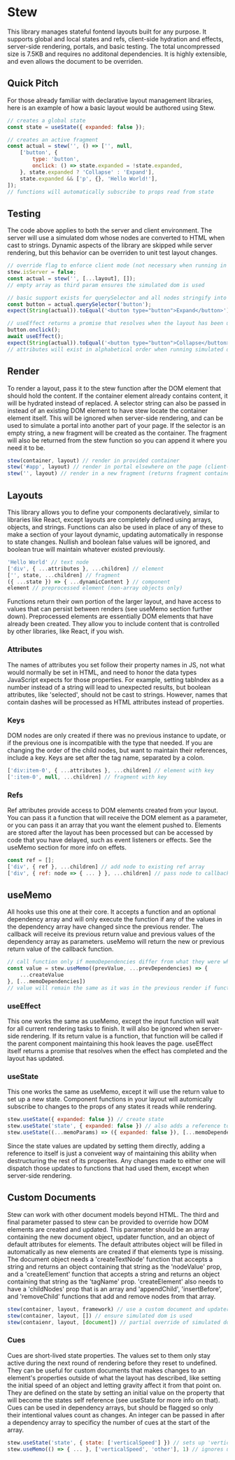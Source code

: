 # Stew
This library manages stateful fontend layouts built for any purpose. It supports global and local states and refs, client-side hydration and effects, server-side rendering, portals, and basic testing. The total uncompressed size is 7.5KB and requires no additonal dependencies. It is highly extensible, and even allows the document to be overriden.

## Quick Pitch
For those already familiar with declarative layout management libraries, here is an example of how a basic layout would be authored using Stew.

```js
// creates a global state
const state = useState({ expanded: false });

// creates an active fragment
const actual = stew('', () => ['', null,
	['button', {
		type: 'button',
		onclick: () => state.expanded = !state.expanded,
	}, state.expanded ? 'Collapse' : 'Expand'],
	state.expanded && ['p', {}, 'Hello World!'],
]);
// functions will automatically subscribe to props read from state
```

## Testing
The code above applies to both the server and client environment. The server will use a simulated dom whose nodes are converted to HTML when cast to strings. Dynamic aspects of the library are skipped while server rendering, but this behavior can be overriden to unit test layout changes.

```js
// override flag to enforce client mode (not necessary when running in actual browser)
stew.isServer = false;
const actual = stew('', [...layout], []);
// empty array as third param ensures the simulated dom is used

// basic support exists for querySelector and all nodes stringify into HTML
const button = actual.querySelector('button');
expect(String(actual)).toEqual('<button type="button">Expand</button>');

// useEffect returns a promise that resolves when the layout has been updated
button.onclick();
await useEffect();
expect(String(actual)).toEqual('<button type="button">Collapse</button><p>Hello World!</p>');
// attributes will exist in alphabetical order when running simulated dom in client mode
```

## Render
To render a layout, pass it to the stew function after the DOM element that should hold the content. If the container element already contains content, it will be hydrated instead of replaced. A selector string can also be passed in instead of an existing DOM element to have stew locate the container element itself. This will be ignored when server-side rendering, and can be used to simulate a portal into another part of your page. If the selector is an empty string, a new fragment will be created as the container. The fragment will also be returned from the stew function so you can append it where you need it to be.

```js
stew(container, layout) // render in provided container
stew('#app', layout) // render in portal elsewhere on the page (client-side only)
stew('', layout) // render in a new fragment (returns fragment container)
```

## Layouts
This library allows you to define your components declaratively, similar to libraries like React, except layouts are completely defined using arrays, objects, and strings. Functions can also be used in place of any of these to make a section of your layout dynamic, updating automatically in response to state changes. Nullish and boolean false values will be ignored, and boolean true will maintain whatever existed previously.

```js
'Hello World' // text node
['div', { ...attributes }, ...children] // element
['', state, ...children] // fragment
({ ...state }) => { ...dynamicContent } // component
element // preprocessed element (non-array objects only)
```

Functions return their own portion of the larger layout, and have access to values that can persist between renders (see useMemo section further down). Preprocessed elements are essentially DOM elements that have already been created. They allow you to include content that is controlled by other libraries, like React, if you wish.

### Attributes
The names of attributes you set follow their property names in JS, not what would normally be set in HTML, and need to honor the data types JavaScript expects for those properties. For example, setting tabIndex as a number instead of a string will lead to unexpected results, but boolean attributes, like 'selected', should not be cast to strings. However, names that contain dashes will be processed as HTML attributes instead of properties.

### Keys
DOM nodes are only created if there was no previous instance to update, or if the previous one is incompatible with the type that needed. If you are changing the order of the child nodes, but want to maintain their references, include a key. Keys are set after the tag name, separated by a colon.

```js
['div:item-0', { ...attributes }, ...children] // element with key
[':item-0', null, ...children] // fragment with key
```

### Refs
Ref attributes provide access to DOM elements created from your layout. You can pass it a function that will receive the DOM element as a parameter, or you can pass it an array that you want the element pushed to. Elements are stored after the layout has been processed but can be accessed by code that you have delayed, such as event listeners or effects. See the useMemo section for more info on effets.

```js
const ref = [];
['div', { ref }, ...children] // add node to existing ref array
['div', { ref: node => { ... } }, ...children] // pass node to callback
```

## useMemo
All hooks use this one at their core. It accepts a function and an optional dependency array and will only execute the function if any of the values in the dependency array have changed since the previous render. The callback will receive its previous return value and previous values of the dependency array as parameters. useMemo will return the new or previous return value of the callback function.

```js
// call function only if memoDependencies differ from what they were when this ran previously
const value = stew.useMemo((prevValue, ...prevDependencies) => {
	...createValue
}, [...memoDependencies])
// value will remain the same as it was in the previous render if function passed to useMemo isn't called
```

### useEffect
This one works the same as useMemo, except the input function will wait for all current rendering tasks to finish. It will also be ignored when server-side rendering. If its return value is a function, that function will be called if the parent component maintaining this hook leaves the page. useEffect itself returns a promise that resolves when the effect has completed and the layout has updated.

### useState
This one works the same as useMemo, except it will use the return value to set up a new state. Component functions in your layout will automically subscribe to changes to the props of any states it reads while rendering.

```js
stew.useState({ expanded: false }) // create state
stew.useState('state', { expanded: false }) // also adds a reference to itself under a name you choose
stew.useState((...memoParams) => ({ expanded: false }), [...memoDependencies]) // memoize state
```

Since the state values are updated by setting them directly, adding a reference to itself is just a conveient way of maintaining this ability when destructuring the rest of its properites. Any changes made to either one will dispatch those updates to functions that had used them, except when server-side rendering.

## Custom Documents
Stew can work with other document models beyond HTML. The third and final parameter passed to stew can be provided to override how DOM elements are created and updated. This parameter should be an array containing the new document object, updater function, and an object of default attributes for elements. The default attributes object will be filled in automatically as new elements are created if that elements type is missing. The document object needs a 'createTextNode' function that accepts a string and returns an object containing that string as the 'nodeValue' prop, and a 'createElement' function that accepts a string and returns an object containing that string as the 'tagName' prop. 'createElement' also needs to have a 'childNodes' prop that is an array and 'appendChild', 'insertBefore', and 'removeChild' functions that add and remove nodes from that array.

```js
stew(container, layout, framework) // use a custom document and updater function
stew(container, layout, []) // ensure simulated dom is used
stew(contaienr, layout, [document]) // partial override of simulated dom
```

### Cues
Cues are short-lived state properties. The values set to them only stay active during the next round of rendering before they reset to undefined. They can be useful for custom documents that makes changes to an element's properties outside of what the layout has described, like setting the initial speed of an object and letting gravity affect it from that point on. They are defined on the state by setting an initial value on the property that will become the states self reference (see useState for more info on that). Cues can be used in dependency arrays, but should be flagged so only their intentional values count as changes. An integer can be passed in after a dependency array to specificy the number of cues at the start of the array.

```js
stew.useState('state', { state: ['verticalSpeed'] }) // sets up 'verticalSpeed' as a cue property
stew.useMemo(() => { ... }, ['verticalSpeed', 'other'], 1) // ignores undefined values for the first n items in dependency array
```
